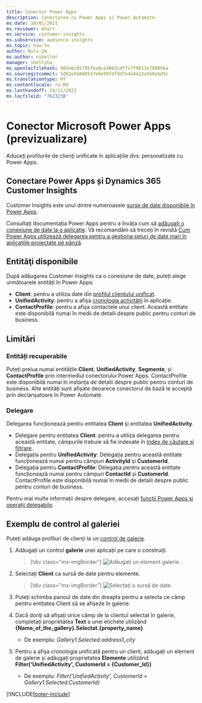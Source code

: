```yaml
---
title: Conector Power Apps
description: Conectarea cu Power Apps și Power Automate.
ms.date: 10/01/2021
ms.reviewer: mhart
ms.service: customer-insights
ms.subservice: audience-insights
ms.topic: how-to
author: Nils-2m
ms.author: nikeller
manager: shellyha
ms.openlocfilehash: 985e6c85795fba8ca3063cdffc7f9012e798856a
ms.sourcegitcommit: 5d82e5b808517e0e99fdfdd7e4a4422a5b8ebd5c
ms.translationtype: HT
ms.contentlocale: ro-RO
ms.lasthandoff: 10/11/2021
ms.locfileid: "7623238"
---
```

# <a name="microsoft-power-apps-connector-preview"></a>Conector Microsoft Power Apps (previzualizare)

Aduceți profilurile de clienți unificate în aplicațiile dvs. personalizate cu Power Apps.

## <a name="connect-power-apps-and-dynamics-365-customer-insights"></a>Conectare Power Apps și Dynamics 365 Customer Insights

Customer Insights este unul dintre numeroasele [surse de date disponibile în Power Apps](/powerapps/maker/canvas-apps/working-with-data-sources).

Consultați documentația Power Apps pentru a învăța cum să [adăugați o conexiune de date la o aplicație](/powerapps/maker/canvas-apps/add-data-connection). Vă recomandăm să treceți în revistă [Cum Power Apps utilizează delegarea pentru a gestiona seturi de date mari în aplicațiile proiectate pe pânză](/powerapps/maker/canvas-apps/delegation-overview).

## <a name="available-entities"></a>Entităţi disponibile

După adăugarea Customer Insights ca o conexiune de date, puteți alege următoarele entități în Power Apps:

- **Client**: pentru a utiliza date din [profilul clientului unificat](customer-profiles.md).
- **UnifiedActivity**: pentru a afișa [cronologia activității](activities.md) în aplicație.
- **ContactProfile**: pentru a afișa contactele unui client. Această entitate este disponibilă numai în medii de detalii despre public pentru conturi de business.

## <a name="limitations"></a>Limitări

### <a name="retrievable-entities"></a>Entități recuperabile

Puteți prelua numai entitățile **Client**, **UnifiedActivity**, **Segmente**, și **ContactProfile** prin intermediul conectorului Power Apps. ContactProfile este disponibilă numai în instanța de detalii despre public pentru conturi de business. Alte entități sunt afișate deoarece conectorul de bază le acceptă prin declanșatoare în Power Automate.

### <a name="delegation"></a>Delegare

Delegarea funcționează pentru entitatea **Client** și entitatea **UnifiedActivity**. 

- Delegare pentru entitatea **Client**: pentru a utiliza delegarea pentru această entitate, câmpurile trebuie să fie indexate în [Index de căutare și filtrare](search-filter-index.md).  
- Delegația pentru **UnifiedActivity**: Delegația pentru această entitate funcționează numai pentru câmpuri **ActivityId** și **CustomerId**.  
- Delegația pentru **ContactProfile**: Delegația pentru această entitate funcționează numai pentru câmpuri **ContactId** și **CustomerId**. ContactProfile este disponibilă numai în medii de detalii despre public pentru conturi de business.

Pentru mai multe informații despre delegare, accesați [funcții Power Apps și operații delegabile](/powerapps/maker/canvas-apps/delegation-overview). 

## <a name="example-gallery-control"></a>Exemplu de control al galeriei

Puteți adăuga profiluri de clienți la un [control de galerie](/powerapps/maker/canvas-apps/add-gallery).

1. Adăugați un control **galerie** unei aplicații pe care o construiți.

    > [!div class="mx-imgBorder"]
    > ![Adăugați un element galerie.](media/connector-powerapps9.png "Adăugați un element galerie.")

2. Selectați **Client** ca sursă de date pentru elemente.

    > [!div class="mx-imgBorder"]
    > ![Selectați o sursă de date.](media/choose-datasource-powerapps.png "Selectați o sursă de date.")

3. Puteți schimba panoul de date din dreapta pentru a selecta ce câmp pentru entitatea Client să se afișeze în galerie.

4. Dacă doriți să afișați orice câmp de la clientul selectat în galerie, completați proprietatea **Text** a unei etichete utilizând **{Name_of_the_gallery}.Selectat.{property_name}**  
    - De exemplu: _Gallery1.Selected.address1_city_

5. Pentru a afișa cronologia unificată pentru un client, adăugați un element de galerie și adăugați proprietatea **Elemente** utilizând **Filter('UnifiedActivity', CustomerId = {Customer_Id})**  
    - De exemplu: _Filter('UnifiedActivity', CustomerId = Gallery1.Selected.CustomerId)_


[!INCLUDE[footer-include](../includes/footer-banner.md)]
